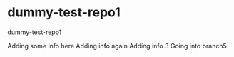 # dummy-test-repo1
dummy-test-repo1

Adding some info here
Adding info again
Adding info 3
Going into branch5
